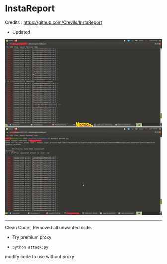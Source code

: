 # InstaReport
Credits : https://github.com/Crevils/InstaReport


* Updated



<img src="scr1.png"/>
<img src="scr2.png"/>




---------------------------------------

Clean Code , Removed all unwanted code.
* Try premium proxy

* `python attack.py`


modify code to use without proxy
